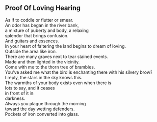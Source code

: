 Proof Of Loving Hearing
-----------------------
As if to coddle or flutter or smear.  
An odor has began in the river bank,  
a mixture of puberty and body, a relaxing  
splendor that brings confusion.  
And guitars and essences.  
In your heart of faltering the land begins to dream of loving.  
Outside the area like iron.  
There are many graves next to tear stained events.  
Made and then lighted in the vicinity.  
Come with me to the thorn tree of brambles.  
You've asked me what the bird is enchanting there with his silvery brow?  
I reply, the stars in the sky knows this.  
The warmths of your body exists even when there is  
lots to say, and it ceases  
in front of it in  
darkness.  
Always you plague through the morning  
toward the day wetting defenders.  
Pockets of iron converted into glass.  
